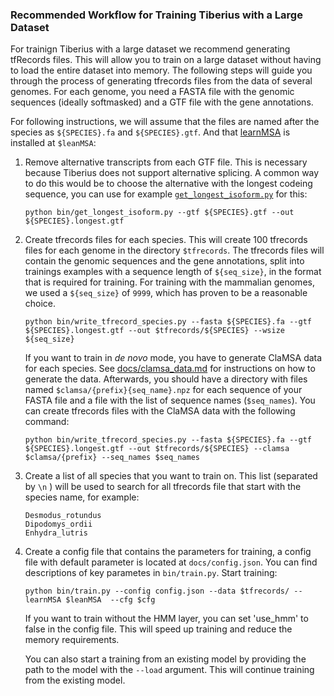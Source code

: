 ### Recommended Workflow for Training Tiberius with a Large Dataset

For trainign Tiberius with a large dataset we recommend generating tfRecords files. This will allow you to train on a large dataset without having to load the entire dataset into memory. The following steps will guide you through the process of generating tfrecords files from the data of several genomes. For each genome, you need a FASTA file with the genomic sequences (ideally softmasked) and a GTF file with the gene annotations.

For following instructions, we will assume that the files are named after the species as `${SPECIES}.fa` and `${SPECIES}.gtf`. And that [learnMSA](https://github.com/Gaius-Augustus/learnMSA) is installed at `$leanMSA`:

1. Remove alternative transcripts from each GTF file. This is necessary because Tiberius does not support alternative splicing. A common way to do this would be to choose the alternative with the longest codeing sequence, you can use for example [`get_longest_isoform.py`](https://github.com/Gaius-Augustus/TSEBRA/blob/main/bin/get_longest_isoform.py) for this:

    ```shell
    python bin/get_longest_isoform.py --gtf ${SPECIES}.gtf --out ${SPECIES}.longest.gtf
    ```

2. Create tfrecords files for each species. This will create 100 tfrecords files for each genome in the directory `$tfrecords`. The tfrecords files will contain the genomic sequences and the gene annotations, split into trainings examples with a sequence length of `${seq_size}`, in the format that is required for training. For training with the mammalian genomes, we used a `${seq_size}` of `9999`, which has proven to be a reasonable choice.

    ```shell
    python bin/write_tfrecord_species.py --fasta ${SPECIES}.fa --gtf ${SPECIES}.longest.gtf --out $tfrecords/${SPECIES} --wsize ${seq_size}
    ```

    If you want to train in *de novo* mode, you have to generate ClaMSA data for each species. See [docs/clamsa_data.md](docs/clamsa_data.md) for instructions on how to generate the data. Afterwards, you should have a directory with files named `$clamsa/{prefix}{seq_name}.npz` for each sequence of your FASTA file and a file with the list of sequence names (`$seq_names`). 
    You can create tfrecords files with the ClaMSA data with the following command:

    ```shell
    python bin/write_tfrecord_species.py --fasta ${SPECIES}.fa --gtf ${SPECIES}.longest.gtf --out $tfrecords/${SPECIES} --clamsa $clamsa/{prefix} --seq_names $seq_names
    
    ```


3. Create a list of all species that you want to train on. This list (separated by `\n` ) will be used to search for all tfrecords file that start with the species name, for example:    
    ```shell
    Desmodus_rotundus
    Dipodomys_ordii
    Enhydra_lutris
    ```

4. Create a config file that contains the parameters for training, a config file with default parameter is located at `docs/config.json`. You can find descriptions of key parametes in `bin/train.py`. Start training:
    
    ```shell
    python bin/train.py --config config.json --data $tfrecords/ --learnMSA $leanMSA  --cfg $cfg
    ```

    If you want to train without the HMM layer, you can set 'use_hmm' to false in the config file. This will speed up training and reduce the memory requirements. 

    You can also start a training from an existing model by providing the path to the model with the `--load` argument. This will continue training from the existing model.
